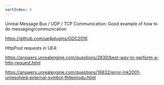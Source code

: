 ```yaml
---
sortIndex: 4
---
```


Unreal Message Bus / UDP / TCP Communication: Good example of how to do messaging/communication

<https://github.com/ue4plugins/GDC2016>

HttpPost requests in UE4:

<https://answers.unrealengine.com/questions/2830/best-way-to-perform-a-http-request.html>

<https://answers.unrealengine.com/questions/16832/error-lnk2001-unresolved-external-symbol-fhttpmodu.html>
